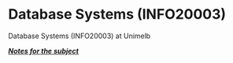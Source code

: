 # Database Systems (INFO20003) 
Database Systems (INFO20003) at Unimelb 

[***Notes for the subject***](Manish_Khilari_Database_Systems_Notes.pdf) 
